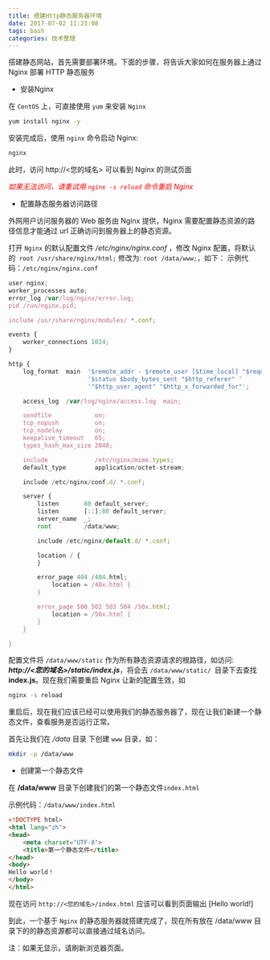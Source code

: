 ```yaml
---
title: 搭建Http静态服务器环境
date: 2017-07-02 11:23:08
tags: bash
categories: 技术整理
---
```


搭建静态网站，首先需要部署环境。下面的步骤，将告诉大家如何在服务器上通过 Nginx 部署 HTTP 静态服务

* 安装Nginx

在 `CentOS` 上，可直接使用 `yum` 来安装 `Nginx`
```bash
yum install nginx -y
```

安装完成后，使用 `nginx` 命令启动 Nginx:
```bash
nginx
```

此时，访问 http://<您的域名> 可以看到 Nginx 的测试页面 
*<p style="color:red">如果无法访问，请重试用 `nginx -s reload` 命令重启 Nginx</p>*

* 配置静态服务器访问路径

外网用户访问服务器的 Web 服务由 Nginx 提供，Nginx 需要配置静态资源的路径信息才能通过 url 正确访问到服务器上的静态资源。

打开 `Nginx` 的默认配置文件 */etc/nginx/nginx.conf* ，修改 Nginx 配置，将默认的` root /usr/share/nginx/html;` 修改为: `root /data/www;`，如下：
示例代码：`/etc/nginx/nginx.conf`

```javascript
user nginx;
worker_processes auto;
error_log /var/log/nginx/error.log;
pid /run/nginx.pid;

include /usr/share/nginx/modules/ *.conf;

events {
    worker_connections 1024;
}

http {
    log_format  main  '$remote_addr - $remote_user [$time_local] "$request" '
                      '$status $body_bytes_sent "$http_referer" '
                      '"$http_user_agent" "$http_x_forwarded_for"';

    access_log  /var/log/nginx/access.log  main;

    sendfile            on;
    tcp_nopush          on;
    tcp_nodelay         on;
    keepalive_timeout   65;
    types_hash_max_size 2048;

    include             /etc/nginx/mime.types;
    default_type        application/octet-stream;

    include /etc/nginx/conf.d/ *.conf;

    server {
        listen       80 default_server;
        listen       [::]:80 default_server;
        server_name  _;
        root         /data/www;

        include /etc/nginx/default.d/ *.conf;

        location / {
        }

        error_page 404 /404.html;
            location = /40x.html {
        }

        error_page 500 502 503 504 /50x.html;
            location = /50x.html {
        }
    }

}
```

配置文件将 `/data/www/static` 作为所有静态资源请求的根路径，如访问: ***http://<您的域名>/static/index.js***，将会去 `/data/www/static/ `目录下去查找 **index.js**。现在我们需要重启 Nginx 让新的配置生效，如
```bash
nginx -s reload
```
重启后，现在我们应该已经可以使用我们的静态服务器了，现在让我们新建一个静态文件，查看服务是否运行正常。

首先让我们在 */data* 目录 下创建 `www` 目录，如：
```bash
mkdir -p /data/www
```

* 创建第一个静态文件

在 **/data/www** 目录下创建我们的第一个静态文件`index.html`

示例代码：`/data/www/index.html`
```html
<!DOCTYPE html>
<html lang="zh">
<head>
    <meta charset="UTF-8">
    <title>第一个静态文件</title>
</head>
<body>
Hello world！
</body>
</html>
```
现在访问 `http://<您的域名>/index.html` 应该可以看到页面输出 [Hello world!]

到此，一个基于 `Nginx` 的静态服务器就搭建完成了，现在所有放在 /data/www 目录下的的静态资源都可以直接通过域名访问。

<span>注：如果无显示，请刷新浏览器页面。</span>
